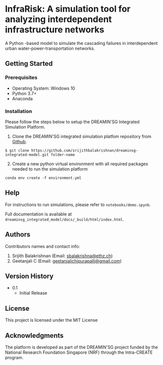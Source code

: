 # InfraRisk: A simulation tool for analyzing interdependent infrastructure networks

A Python -based model to simulate the cascading failures in interdependent urban water-power-transportation networks.


## Getting Started

### Prerequisites
 - Operating System: Windows 10
 - Python 3.7+
 - Anaconda

### Installation
Please follow the steps below to setup the DREAMIN'SG Integrated Simulation Platform.

 1. Clone the DREAMIN'SG integrated simulation platfom repository from [Github](https://github.com/srijithbalakrishnan/dreaminsg-integrated-model.git).
```
$ git clone https://github.com/srijithbalakrishnan/dreaminsg-integrated-model.git folder-name
```
 2. Create a new python virtual environment with all required packages needed to run the simulation platform
 ```
 conda env create -f environment.yml
 ``` 

## Help
For instructions to run simulations, please refer to ```notebooks/demo.ipynb```.

Full documentation is available at ```dreaminsg_integrated_model/docs/_build/html/index.html```.

## Authors

Contributors names and contact info:

1. Srijith Balakrishnan (Email: sbalakrishna@ethz.ch)
2. Geetanjali C (Email: geetanjalichipurapalli@gmail.com)

## Version History

* 0.1
    * Initial Release

## License

This project is licensed under the MIT License

## Acknowledgments

The platform is developed as part of the DREAMIN'SG project funded by the National Research Foundation Singapore (NRF) through the Intra-CREATE program.